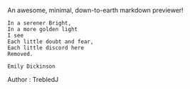 An awesome, minimal, down-to-earth markdown previewer!

    In a serener Bright,
    In a more golden light
    I see
    Each little doubt and fear,
    Each little discord here
    Removed.

    Emily Dickinson

Author : TrebledJ
